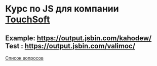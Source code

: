 # Курс по JS для компании [TouchSoft](https://companies.dev.by/touchsoft)
Example: https://output.jsbin.com/kahodew/
Test : https://output.jsbin.com/valimoc/
---

[Список вопросов](https://rawgit.com/vvscode/js--touchsoft/master/questions/index.html)
